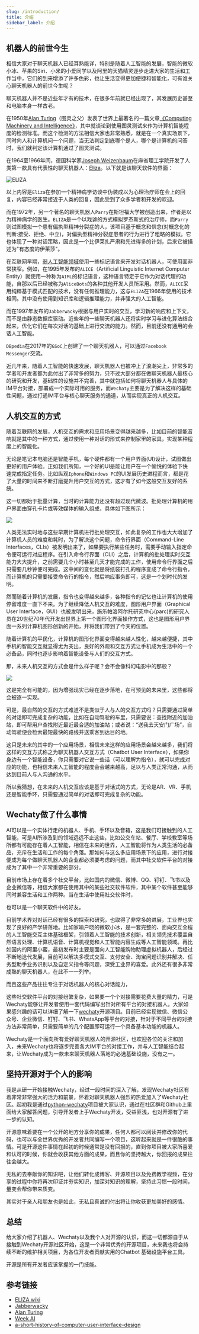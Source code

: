 ```yaml
---
slug: /introduction/
title: 介绍
sidebar_label: 介绍
---
```


## 机器人的前世今生

相信大家对于聊天机器人已经耳熟能详，特别是随着人工智能的发展，智能的微软小冰、苹果的Siri、小米的小爱同学以及阿里的天猫精灵逐步走进大家的生活和工作当中，它们的到来增添了许多色彩，也让生活变得更加便捷和智能化，可有谁关心聊天机器人的前世今生呢？

聊天机器人并不是近些年才有的技术，在很多年前就已经出现了，其发展历史甚至和电脑本身一样古老。

在1950年[Alan Turing](https://en.wikipedia.org/wiki/Alan_Turing)（图灵之父）发表了世界上最著名的一篇文章[《Computing Machinery and Intelligence》](https://en.wikipedia.org/wiki/Computing_Machinery_and_Intelligence)，其中就谈论到使用图灵测试来作为计算机智能程度的检测标准。而这个检测的方法相信大家也非常熟悉，就是在一个真实场景下，同时向人和计算机问一个问题，当无法判定到底哪个是人，哪个是计算机的问答时，我们就判定该计算机通过了图灵测试。

在1964至1966年间，德国科学家[Joseph Weizenbaum](https://en.wikipedia.org/wiki/Joseph_Weizenbaum)在麻省理工学院开发了人类第一款具有代表性的聊天机器人：[Eliza](https://en.wikipedia.org/wiki/ELIZA)。以下就是该聊天软件的界面：

![ELIZA](/img/introduction/ELIZA-conversation.png)

以上内容是`Eliza`在参加一个精神病学访谈中伪装成以为心理治疗师在会上的回复，内容已经非常接近于人类的回复，因此受到了众多学者和开发的欢迎。

而在1972年，另一个著名的聊天机器人`Parry`在斯坦福大学被创造出来，作者是以为精神病学的医生。`ELIZA`是一个以戏谑的方式模拟罗杰斯式的治疗师，而`Parry`则试图模拟一个患有偏执型精神分裂症的人，该项目基于概念和信念(对概念化的判断:接受、拒绝、中立)，对偏执型精神分裂症患者的行为进行了粗略的模拟。它也体现了一种对话策略，因此是一个比伊莱扎严肃和先进得多的计划，后来它被描述为"有态度的伊莱莎"。

在互联网早期，[弱人工智能领域](https://en.wikipedia.org/wiki/Artificial_general_intelligence)使用一些标记语言来开发对话机器人，可使用面非常狭窄。例如，在1995年发布的`ALICE`（Artificial Linguistic Internet Computer Entity）就使用一种称为`AIML`的标记语言，这种语言特定于它作为对话代理的功能，自那以后已经被称为`AliceBots`的各种其他开发人员所采用。然而，`ALICE`采用纯粹基于模式匹配的技术，没有任何推理能力，这与`ELIZA`在1966年使用的技术相同。其中没有使用到知识库和逻辑推理能力，并非强大的人工智能。

而在1997年发布的`Jabberwacky`根据与用户实时的交互，学习新的响应和上下文，而不是由静态数据库驱动。近些年的一些聊天机器人还将实时学习与进化算法结合起来，优化它们在每次对话的基础上进行交流的能力。然而，目前还没有通用的会话人工智能。

`DBpedia`在2017年的`GSoC`上创建了一个聊天机器人，可以通过`Facebook Messenger`交流。

近几年来，随着人工智能的快速发展，聊天机器人也被冲上了浪潮尖上，非常多的学者和开发者都为此付出了非常多的努力，只不过大部分都在做聊天机器人最核心的研究和开发，基础性的设施并不完善，其中就包括如何将聊天机器人与具体的IM平台对接，部署成一个实际可用的服务，而`Wechaty`主要是为了解决这样的基础性问题，通过打通IM平台与核心聊天服务的通道，从而实现真正的人机交互。

## 人机交互的方式

随着互联网的发展，人机交互的需求和应用场景变得越来越多，比如目前的智能音响就是其中的一种方式，通过使用一种对话的形式来控制家里的家具，实现某种程度上的智能化。

无论是笔记本电脑还是智能手机，每个硬件都有一个用户界面(UI)设计，试图做出更好的用户体验。正如我们所知，一个好的UI是能让用户在一个愉悦的体验下快速完成指定任务。比如纵观`Iphone`和`Windows PC`的UI发展历史进程而言，都是花了大量的时间来不断打磨提升用户交互的方式，这才有了如今这般交互友好的系统。

这一切都始于批量计算，当时的计算能力还没有超过现代微波。批处理计算机的用户界面由穿孔卡片或等效媒体的输入组成，具体如下图所示：

![](/img/introduction/computer-batch-slot.png)

人类无法实时地与这些早期计算机进行批处理交互，如此复杂的工作也大大增加了计算机人员的难度和耗时，为了解决这个问题，命令行界面（Command-Line Interfaces，CLIs）被发明出来了，如果要执行某些任务时，需要手动输入指定命令便可运行对应程序。在引入命令行界面（CLI）之后，计算机的批处理实时交互能力大大提升，之前需要几个小时甚至几天才能完成的工作，使用命令行界面之后只需要几秒钟便可完成。这中间的变化就是将纸袋打孔的程序变成了命令行指令，而计算机的只需要接受命令行的指令，然后响应事务即可，这是一个划时代的发明。

然而随着计算机的发展，指令也变得越来越多，各种指令的记忆也让计算机的使用停留难度一直下不来。为了继续降低人机交互的难度，图形用户界面（Graphical User Interface，GUI）也被发明出来，施乐帕洛阿尔托研究中心(parc)的研究人员在20世纪70年代开发出世界上第一个图形化界面操作方式，这也是图形用户界面一系列计算机图形创新的开始，并将我们带到了今天的位置。

随着计算机的平民化，计算机的图形化界面变得越来越人性化，越来越便捷，其中手机的智能交互就显得尤为突出，良好的外观和交互方式让手机成为生活中的一个必备品，同时也逐步影响着智能设备与人们的交互方式。

那，未来人机交互的方式会是什么样子呢？会不会像科幻电影中的那般？

![](/img/introduction/ar-user-interface.png)

这是完全有可能的，因为增强现实已经在逐步落地，在可预见的未来里，这些都将会被逐一实现。

可是，最自然的交互的方式难道不是类似于人与人的交互方式吗？只需要通过简单的对话即可完成复杂的功能，比如在自动驾驶的车里，只需要说：查找附近的加油站，即可帮用户查找附近最近最合适的加油站；或者说：“送我去天安门广场”，自动驾驶便会检索最短最快的路线并送乘客到达目的地。

这只是未来的其中的一个应用场景，相信未来这样的应用场景会越来越多，我们将这样的交互方式称之为聊天机器人交互方式（Chatbot User Interface），如果你身边有一个智能设备，你只需要对它说一些话（可以理解为指令），就可以完成对应的功能，也相信未来人工智能的程度会会越来越高，足以与人类正常沟通，从而达到目前人与人沟通的水平。

所以我猜想，在未来的人机交互应该是基于对话式的方式，无论是AR、VR、手机还是智能手环，只需要通过简单的对话即可完成复杂的功能。

## Wechaty做了什么事情

AI可以是一个实体行走的机器人、手机、手环以及音箱，这是我们可接触到的人工智能，可是AI所涉及到的领域远远不止这些，比如公交车站、餐厅、学校教室等场所都有可能存在着人工智能，相信在未来的世界，人工智能将作为人类生活的必备品，充斥在生活和工作的每个角落。那如何与这么多应用场景下的应用，进行对接便成为每个做聊天机器人的企业都必须要考虑的问题，而其中社交软件平台的对接成为了其中一个非常重要的部分。

目前市场上存在着多个社交平台，比如国内的微信、微博、QQ、钉钉、飞书以及企业微信等，相信大家都在使用其中的某些社交软件软件，其中某个软件甚至能够同时兼容生活和工作两种。当在生活中使用社交软件时，

也可以是一个聊天软件中的好友。

目前学术界对对话已经有很多的探索和研究，也取得了非常多的进展，工业界也实现了良好的产学研落地。比如家喻户晓的微软小冰，是一套完整的、面向交互全程的人工智能交互主体基础框架，引领着人工智能的技术创新，相关领先技术覆盖自然语言处理、计算机语音、计算机视觉和人工智能内容生成等人工智能领域。再比如国内的阿里小蜜，最初发布时主要是面向人工智能购物助理虚拟机器人，后经过不断地迭代发展，目前可以解决多模式交互、支付安全、淘宝问题识别并解决、任务型助手业务识别以及自定义指令等问题，深受工业界的喜爱。此外还有很多非常成熟的聊天机器人，在此不一一列举。

而且这些产品往往专注于对话机器人的核心对话能力，

这些社交软件平台的对接纷繁复杂，如果要一个个对接需要花费大量的精力，可是Wechaty能够让开发者使用一套代码编写出针对所有平台的对接机器人。大家如果感兴趣的话可以详细了解一下[wechaty](https://github.com/wechaty/wechaty)开源项目。目前已经实现微信、微信公众号、企业微信、钉钉、飞书、WhatsApp等平台的对接，针对于不同平台的对接方法非常简单，只需要简单的几个配置即可运行一个具备基本功能的机器人。

Wechaty是一个面向所有爱好聊天机器人的开源社区，也欢迎各位的关注和加入，未来Wechaty也将逐步完善各大IM平台的对接工作，并与人工智能结合起来，让Wechaty成为一款未来聊天机器人落地的必选基础设施，没有之一。

## 坚持开源对于个人的影响

我是从研一开始接触Wechaty，经过一段时间的深入了解，发现Wechaty社区有着非常非常强大的活力和前景，怀着对聊天机器人强烈的热爱加入了Wechaty社区。起初我是通过[python-wechaty](https://github.com/wechaty/python-wechaty)项目被大家认识，通过在社区群和Github上里面给大家解答问题，引导开发者上手Wechaty开发，受益匪浅，也对开源有了进一步的认知。

开源意味着要在一个公开的地方分享你的成果，任何人都可以阅读并修改你的代码，也可以与全世界优秀的开发者共同编写一个项目，这听起来就是一件很酷的事情。可是开源这件事情在起初的时候通常是没有回报的，直到你项目被大家所喜爱和认可的时候，你就会收获其他方面的成果，而且你的坚持越大，你回报的成果往往会越大。

无私的去奉献你的知识吧，让他们转化成博客、开源项目以及免费教学视频，在分享的过程中你将再次印证并夯实知识，加深对知识的理解，坚持此习惯一段时间，量变会帮你带来质变。

其实对于亲人和朋友也是如此，无私且真诚的付出将让你收获更加美好的感情。

## 总结

给大家介绍了机器人、Wechaty以及我个人对开源的认识，而这一切都源自于从接触到Wechaty开源社区开始，这是一个非常优秀的开源项目，未来我也将会持续不断的维护相关项目，为各位开发者贡献实用的Chatbot 基础设施平台工具。

开源是所有开发者应该掌握的一门技能。

## 参考链接

* [ELIZA wiki](https://en.wikipedia.org/wiki/ELIZA)
* [Jabberwacky](https://en.wikipedia.org/wiki/Jabberwacky)
* [Alan Turing](https://en.wikipedia.org/wiki/Alan_Turing)
* [Week AI](https://en.wikipedia.org/wiki/Artificial_general_intelligence)
* [a-short-history-of-computer-user-interface-design](https://medium.theuxblog.com/a-short-history-of-computer-user-interface-design-29a916e5c2f5)
